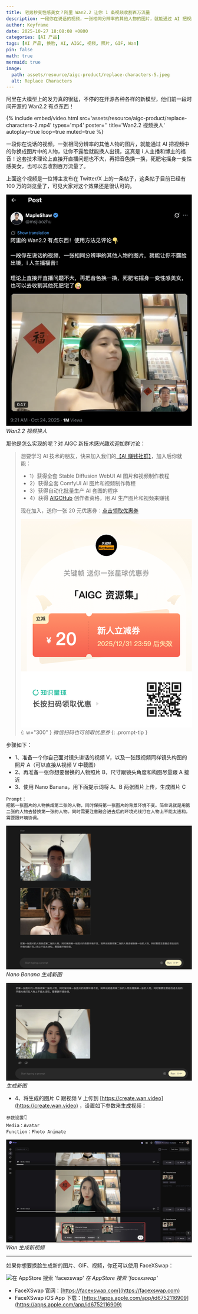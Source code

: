 ```yaml
---
title: 宅男秒变性感美女？阿里 Wan2.2 让你 1 条视频收割百万流量
description: 一段你在说话的视频，一张相同分辨率的其他人物的图片，就能通过 AI 把视频中的你换成图片中的人物。
author: Keyframe
date: 2025-10-27 18:08:08 +0800
categories: [AI 产品]
tags: [AI 产品, 换脸, AI, AIGC, 视频, 照片, GIF, Wan]
pin: false
math: true
mermaid: true
image:
  path: assets/resource/aigc-product/replace-characters-5.jpeg
  alt: Replace Characters
---
```




阿里在大模型上的发力真的很猛，不停的在开源各种各样的新模型，他们前一段时间开源的 Wan2.2 有点东西！


{%
  include embed/video.html
  src='assets/resource/aigc-product/replace-characters-2.mp4'
  types='mp4'
  poster=''
  title='Wan2.2 视频换人'
  autoplay=true
  loop=true
  muted=true
%}

一段你在说话的视频，一张相同分辨率的其他人物的图片，就能通过 AI 把视频中的你换成图片中的人物，让你不露脸就能换人出镜，这真是 i 人主播和博主的福音！这套技术理论上直接开直播问题也不大，再把音色换一换，死肥宅摇身一变性感美女，也可以去收割百万流量了。


上面这个视频是一位博主发布在 Twitter/X 上的一条帖子，这条帖子目前已经有 100 万的浏览量了，可见大家对这个效果还是很认可的。

![视频换人](assets/resource/aigc-product/replace-characters-1.png)
_Wan2.2 视频换人_

那他是怎么实现的呢？对 AIGC 新技术感兴趣欢迎加群讨论：


>想要学习 AI 技术的朋友，快来加入我们的<a href="https://t.zsxq.com/nd3Wj" target="_blank" rel="noopener noreferrer">【AI 赚钱社群】</a>，加入后你就能：
>
>- 1）获得全套 Stable Diffusion WebUI AI 图片和视频制作教程
>- 2）获得全套 ComfyUI AI 图片和视频制作教程
>- 3）获得自动化批量生产 AI 套图的程序
>- 4）获得 <a href="https://aigchub.ai" target="_blank" rel="noopener noreferrer">AIGCHub</a> 创作者资格，用 AI 生产图片和视频来赚钱
>
>现在加入，送你一张 20 元优惠券：<a href="https://t.zsxq.com/nd3Wj" target="_blank" rel="noopener noreferrer">点击领取优惠券</a>
>
>![知识星球新人优惠券](assets/img/aigc-zsxq-coupon.png){: w="300" }
>_微信扫码也可领取优惠券_
{: .prompt-tip }





步骤如下：


- 1、准备一个你自己面对镜头讲话的视频 V，以及一张跟视频同样镜头构图的照片 A（可以直接从视频 V 中截图）
- 2、再准备一张你想要替换的人物照片 B，尺寸跟镜头角度和构图尽量跟 A 接近
- 3、使用 Nano Banana，用下面提示词将 A、B 两张图片上传，生成图片 C

```
Prompt：
把第一张图片的人物换成第二张的人物，同时保持第一张图片的背景环境不变。简单说就是用第二张的人物去替换第一张的人物。同时需要注意融合进去后的环境光线打在人物上不能太违和。需要跟环境协调。
```

![使用 Nano Banana 生成新图](assets/resource/aigc-product/replace-characters-3.jpeg)
_Nano Banana 生成新图_

![生成新图 C](assets/resource/aigc-product/replace-characters-4.jpeg)
_生成新图_


- 4、将生成的图片 C 跟视频 V 上传到 [https://create.wan.video](https://create.wan.video) ，设置如下参数来生成视频：

```
参数设置👇
Media：Avatar
Function：Photo Animate
```

![使用 Wan 生成新视频](assets/resource/aigc-product/replace-characters-5.jpeg)
_Wan 生成新视频_

---

如果你想要换脸生成新的图片、GIF、视频，你还可以使用 FaceXSwap：

![在 AppStore 搜索 'facexswap'](resource/aigc-influence/aigc-influence-70/facexswap-2.png)
_在 AppStore 搜索 'facexswap'_


- FaceXSwap 官网：[https://facexswap.com](https://facexswap.com)
- FaceXSwap iOS App 下载：[https://apps.apple.com/app/id6752116909](https://apps.apple.com/app/id6752116909)
